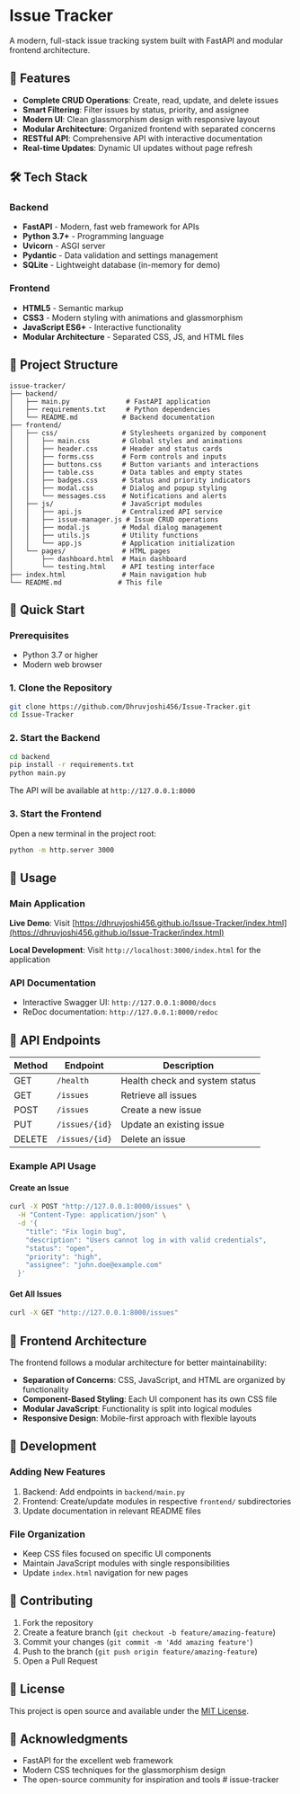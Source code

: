 # Issue Tracker

A modern, full-stack issue tracking system built with FastAPI and modular frontend architecture.

## 🚀 Features

- **Complete CRUD Operations**: Create, read, update, and delete issues
- **Smart Filtering**: Filter issues by status, priority, and assignee
- **Modern UI**: Clean glassmorphism design with responsive layout
- **Modular Architecture**: Organized frontend with separated concerns
- **RESTful API**: Comprehensive API with interactive documentation
- **Real-time Updates**: Dynamic UI updates without page refresh

## 🛠️ Tech Stack

### Backend

- **FastAPI** - Modern, fast web framework for APIs
- **Python 3.7+** - Programming language
- **Uvicorn** - ASGI server
- **Pydantic** - Data validation and settings management
- **SQLite** - Lightweight database (in-memory for demo)

### Frontend

- **HTML5** - Semantic markup
- **CSS3** - Modern styling with animations and glassmorphism
- **JavaScript ES6+** - Interactive functionality
- **Modular Architecture** - Separated CSS, JS, and HTML files

## 📁 Project Structure

```
issue-tracker/
├── backend/
│   ├── main.py              # FastAPI application
│   ├── requirements.txt     # Python dependencies
│   └── README.md           # Backend documentation
├── frontend/
│   ├── css/                # Stylesheets organized by component
│   │   ├── main.css        # Global styles and animations
│   │   ├── header.css      # Header and status cards
│   │   ├── forms.css       # Form controls and inputs
│   │   ├── buttons.css     # Button variants and interactions
│   │   ├── table.css       # Data tables and empty states
│   │   ├── badges.css      # Status and priority indicators
│   │   ├── modal.css       # Dialog and popup styling
│   │   └── messages.css    # Notifications and alerts
│   ├── js/                 # JavaScript modules
│   │   ├── api.js          # Centralized API service
│   │   ├── issue-manager.js # Issue CRUD operations
│   │   ├── modal.js        # Modal dialog management
│   │   ├── utils.js        # Utility functions
│   │   └── app.js          # Application initialization
│   └── pages/              # HTML pages
│       ├── dashboard.html  # Main dashboard
│       └── testing.html    # API testing interface
├── index.html              # Main navigation hub
└── README.md              # This file
```

## 🚀 Quick Start

### Prerequisites

- Python 3.7 or higher
- Modern web browser

### 1. Clone the Repository

```bash
git clone https://github.com/Dhruvjoshi456/Issue-Tracker.git
cd Issue-Tracker
```

### 2. Start the Backend

```bash
cd backend
pip install -r requirements.txt
python main.py
```

The API will be available at `http://127.0.0.1:8000`

### 3. Start the Frontend

Open a new terminal in the project root:

```bash
python -m http.server 3000
```

## 📖 Usage

### Main Application

**Live Demo**: Visit [https://dhruvjoshi456.github.io/Issue-Tracker/index.html](https://dhruvjoshi456.github.io/Issue-Tracker/index.html)

**Local Development**: Visit `http://localhost:3000/index.html` for the application

### API Documentation

- Interactive Swagger UI: `http://127.0.0.1:8000/docs`
- ReDoc documentation: `http://127.0.0.1:8000/redoc`

## 🔗 API Endpoints

| Method | Endpoint       | Description                    |
| ------ | -------------- | ------------------------------ |
| GET    | `/health`      | Health check and system status |
| GET    | `/issues`      | Retrieve all issues            |
| POST   | `/issues`      | Create a new issue             |
| PUT    | `/issues/{id}` | Update an existing issue       |
| DELETE | `/issues/{id}` | Delete an issue                |

### Example API Usage

#### Create an Issue

```bash
curl -X POST "http://127.0.0.1:8000/issues" \
  -H "Content-Type: application/json" \
  -d '{
    "title": "Fix login bug",
    "description": "Users cannot log in with valid credentials",
    "status": "open",
    "priority": "high",
    "assignee": "john.doe@example.com"
  }'
```

#### Get All Issues

```bash
curl -X GET "http://127.0.0.1:8000/issues"
```

## 🎨 Frontend Architecture

The frontend follows a modular architecture for better maintainability:

- **Separation of Concerns**: CSS, JavaScript, and HTML are organized by functionality
- **Component-Based Styling**: Each UI component has its own CSS file
- **Modular JavaScript**: Functionality is split into logical modules
- **Responsive Design**: Mobile-first approach with flexible layouts

## 🚀 Development

### Adding New Features

1. Backend: Add endpoints in `backend/main.py`
2. Frontend: Create/update modules in respective `frontend/` subdirectories
3. Update documentation in relevant README files

### File Organization

- Keep CSS files focused on specific UI components
- Maintain JavaScript modules with single responsibilities
- Update `index.html` navigation for new pages

## 🤝 Contributing

1. Fork the repository
2. Create a feature branch (`git checkout -b feature/amazing-feature`)
3. Commit your changes (`git commit -m 'Add amazing feature'`)
4. Push to the branch (`git push origin feature/amazing-feature`)
5. Open a Pull Request

## 📄 License

This project is open source and available under the [MIT License](LICENSE).

## 🙏 Acknowledgments

- FastAPI for the excellent web framework
- Modern CSS techniques for the glassmorphism design
- The open-source community for inspiration and tools
#   i s s u e - t r a c k e r 
 
 